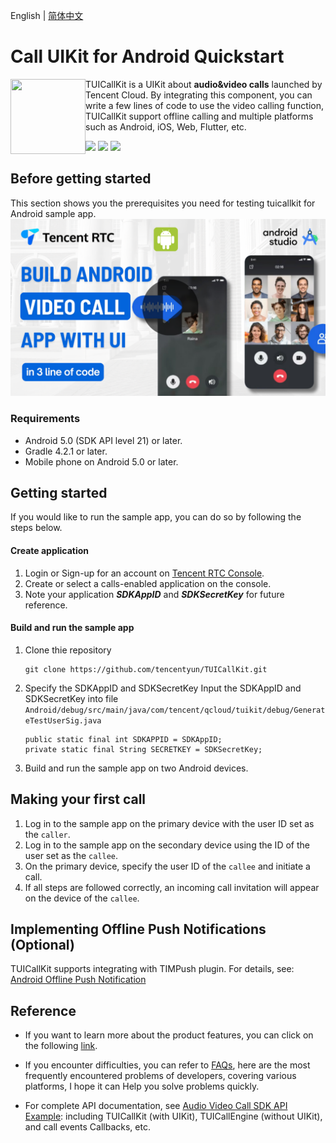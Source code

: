 English | [简体中文](README-zh_CN.md)

# Call UIKit for Android Quickstart

<img src="https://qcloudimg.tencent-cloud.cn/raw/ec034fc6e4cf42cae579d32f5ab434a1.png" align="left" width=120 height=120>TUICallKit is a UIKit about **audio&video calls** launched by Tencent Cloud. By integrating this component, you can write a few lines of code to use the video calling function, TUICallKit support offline calling and multiple  platforms such as Android, iOS, Web, Flutter, etc.

<a href="https://apps.apple.com/cn/app/%E8%85%BE%E8%AE%AF%E4%BA%91%E8%A7%86%E7%AB%8B%E6%96%B9trtc/id1400663224"><img src="https://qcloudimg.tencent-cloud.cn/raw/afe9b8cc4c715346cf3d9feea8a65e33.svg" height=40></a> <a href="https://dldir1.qq.com/hudongzhibo/liteav/TRTCDemo.apk"><img src="https://qcloudimg.tencent-cloud.cn/raw/006d5ed3359640424955baa08dab7c7f.svg" height=40></a> <a href="https://web.sdk.qcloud.com/trtc/webrtc/demo/api-sample/login.html"><img src="https://qcloudimg.tencent-cloud.cn/raw/d326e70750f8bbad7245e229c5bd6d2b.svg" height=40></a>


## Before getting started

This section shows you the prerequisites you need for testing tuicallkit for Android sample app.
[![](../Preview/youtube/android-build-demo.png)](https://www.youtube.com/watch?v=rTTWpFyinTg)

### Requirements
- Android 5.0 (SDK API level 21) or later.
- Gradle 4.2.1 or later.
- Mobile phone on Android 5.0 or later.

## Getting started

If you would like to run the sample app, you can do so by following the steps below.

#### Create application

1. Login or Sign-up for an account on [Tencent RTC Console](https://console.trtc.io/).
2. Create or select a calls-enabled application on the console.
3. Note your application ***SDKAppID*** and ***SDKSecretKey*** for future reference.

#### Build and run the sample app
1. Clone thie repository
   ```
   git clone https://github.com/tencentyun/TUICallKit.git
   ```
2. Specify the SDKAppID and SDKSecretKey
   Input the SDKAppID and SDKSecretKey into file `Android/debug/src/main/java/com/tencent/qcloud/tuikit/debug/GenerateTestUserSig.java` 
   ```
   public static final int SDKAPPID = SDKAppID;
   private static final String SECRETKEY = SDKSecretKey;
   ```
3. Build and run the sample app on two Android devices.

## Making your first call

1. Log in to the sample app on the primary device with the user ID set as the `caller`.
2. Log in to the sample app on the secondary device using the ID of the user set as the `callee`.
3. On the primary device, specify the user ID of the `callee` and initiate a call.
4. If all steps are followed correctly, an incoming call invitation will appear on the device of the `callee`.

## Implementing Offline Push Notifications (Optional)
TUICallKit supports integrating with TIMPush plugin. For details, see: [Android Offline Push Notification](https://www.tencentcloud.com/document/product/647/50999)

## Reference
- If you want to learn more about the product features, you can click on the following [link](https://trtc.io/products/call).

- If you encounter difficulties, you can refer to [FAQs](https://trtc.io/document/53565), here are the most frequently encountered problems of developers, covering various platforms, I hope it can Help you solve problems quickly.

- For complete API documentation, see [Audio Video Call SDK API Example](https://trtc.io/document/51004): including TUICallKit (with UIKit), TUICallEngine (without UIKit), and call events Callbacks, etc.
